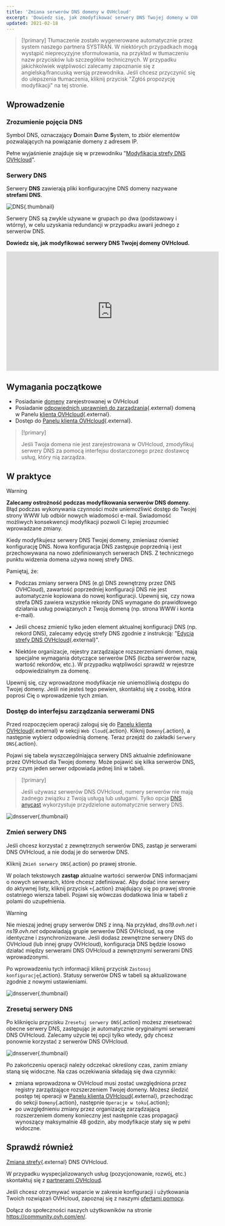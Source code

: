 ```yaml
---
title: 'Zmiana serwerów DNS domeny w OVHcloud'
excerpt: 'Dowiedz się, jak zmodyfikować serwery DNS Twojej domeny w OVHcloud'
updated: 2021-02-18
---
```


> [!primary]
> Tłumaczenie zostało wygenerowane automatycznie przez system naszego partnera SYSTRAN. W niektórych przypadkach mogą wystąpić nieprecyzyjne sformułowania, na przykład w tłumaczeniu nazw przycisków lub szczegółów technicznych. W przypadku jakichkolwiek wątpliwości zalecamy zapoznanie się z angielską/francuską wersją przewodnika. Jeśli chcesz przyczynić się do ulepszenia tłumaczenia, kliknij przycisk "Zgłóś propozycję modyfikacji" na tej stronie.
>

## Wprowadzenie

### Zrozumienie pojęcia DNS 

Symbol DNS, oznaczający **D**omain **D**ame **S**ystem, to zbiór elementów pozwalających na powiązanie domeny z adresem IP.

Pełne wyjaśnienie znajduje się w przewodniku "[Modyfikacja strefy DNS OVHcloud](/pages/web_cloud/domains/dns_zone_edit#understanddns)".

### Serwery DNS 

Serwery **DNS** zawierają pliki konfiguracyjne DNS domeny nazywane **strefami DNS**.

![DNS](images/dnsserver.png){.thumbnail}

Serwery DNS są zwykle używane w grupach po dwa (podstawowy i wtórny), w celu uzyskania redundancji w przypadku awarii jednego z serwerów DNS.

**Dowiedz się, jak modyfikować serwery DNS Twojej domeny OVHcloud.**

<iframe width="560" height="315" src="https://www.youtube-nocookie.com/embed/BvrUi26ShzI" frameborder="0" allow="accelerometer; autoplay; clipboard-write; encrypted-media; gyroscope; picture-in-picture" allowfullscreen></iframe>

## Wymagania początkowe

- Posiadanie [domeny](https://www.ovhcloud.com/pl/domains/) zarejestrowanej w OVHcloud
- Posiadanie [odpowiednich uprawnień do zarządzania](/pages/account_and_service_management/account_information/managing_contacts){.external} domeną w Panelu [klienta OVHcloud](https://www.ovh.com/auth/?action=gotomanager&from=https://www.ovh.pl/&ovhSubsidiary=pl){.external}.
- Dostęp do [Panelu klienta OVHcloud](https://www.ovh.com/auth/?action=gotomanager&from=https://www.ovh.pl/&ovhSubsidiary=pl){.external}.

> [!primary]
>
> Jeśli Twoja domena nie jest zarejestrowana w OVHcloud, zmodyfikuj serwery DNS za pomocą interfejsu dostarczonego przez dostawcę usług, który nią zarządza.
>

## W praktyce

> [!warning]
>
> **Zalecamy ostrożność podczas modyfikowania serwerów DNS domeny.** Błąd podczas wykonywania czynności może uniemożliwić dostęp do Twojej strony WWW lub odbiór nowych wiadomości e-mail. Świadomość możliwych konsekwencji modyfikacji pozwoli Ci lepiej zrozumieć wprowadzane zmiany.
>

Kiedy modyfikujesz serwery DNS Twojej domeny, zmieniasz również konfigurację DNS. Nowa konfiguracja DNS zastępuje poprzednią i jest przechowywana na nowo zdefiniowanych serwerach DNS. Z technicznego punktu widzenia domena używa nowej strefy DNS.

Pamiętaj, że:

- Podczas zmiany serwera DNS (e.g) DNS zewnętrzny przez DNS OVHCloud), zawartość poprzedniej konfiguracji DNS nie jest automatycznie kopiowana do nowej konfiguracji. Upewnij się, czy nowa strefa DNS zawiera wszystkie rekordy DNS wymagane do prawidłowego działania usług powiązanych z Twoją domeną (np. strona WWW i konta e-mail).

- Jeśli chcesz zmienić tylko jeden element aktualnej konfiguracji DNS (np. rekord DNS), zalecamy edycję strefy DNS zgodnie z instrukcją: "[Edycja strefy DNS OVHcloud](/pages/web_cloud/domains/dns_zone_edit){.external}".

- Niektóre organizacje, rejestry zarządzające rozszerzeniami domen, mają specjalne wymagania dotyczące serwerów DNS (liczba serwerów nazw, wartość rekordów, etc.). W przypadku wątpliwości sprawdź w rejestrze odpowiedzialnym za domenę.

Upewnij się, czy wprowadzone modyfikacje nie uniemożliwią dostępu do Twojej domeny. Jeśli nie jesteś tego pewien, skontaktuj się z osobą, która poprosi Cię o wprowadzenie tych zmian.

### Dostęp do interfejsu zarządzania serwerami DNS

Przed rozpoczęciem operacji zaloguj się do [Panelu klienta OVHcloud](https://www.ovh.com/auth/?action=gotomanager&from=https://www.ovh.pl/&ovhSubsidiary=pl){.external} w sekcji `Web Cloud`{.action}. Kliknij `Domeny`{.action}, a następnie wybierz odpowiednią domenę. Teraz przejdź do zakładki `Serwery DNS`{.action}.

Pojawi się tabela wyszczególniająca serwery DNS aktualnie zdefiniowane przez OVHcloud dla Twojej domeny. Może pojawić się kilka serwerów DNS, przy czym jeden serwer odpowiada jednej linii w tabeli. 

> [!primary]
>
> Jeśli używasz serwerów DNS OVHcloud, numery serwerów nie mają żadnego związku z Twoją usługą lub usługami. Tylko opcja [DNS anycast](https://www.ovhcloud.com/pl/domains/options/dns-anycast/) wykorzystuje przydzielone automatycznie serwery DNS.

![dnsserver](images/edit-dns-server-ovh-step1.png){.thumbnail}

### Zmień serwery DNS

Jeśli chcesz korzystać z zewnętrznych serwerów DNS, zastąp je serwerami DNS OVHcloud, a nie dodaj je do serwerów DNS.

Kliknij `Zmień serwery DNS`{.action} po prawej stronie.

W polach tekstowych **zastąp** aktualne wartości serwerów DNS informacjami o nowych serwerach, które chcesz zdefiniować. Aby dodać inne serwery do aktywnej listy, kliknij przycisk `+`{.action} znajdujący się po prawej stronie ostatniego wiersza tabeli. Pojawi się wówczas dodatkowa linia w tabeli z polami do uzupełnienia.

> [!warning]
>
> Nie mieszaj jednej grupy serwerów DNS z inną.
> Na przykład, *dns19.ovh.net* i *ns19.ovh.net* odpowiadają grupie serwerów DNS OVHcloud, są one identyczne i zsynchronizowane. Jeśli dodasz zewnętrzne serwery DNS do OVHcloud (lub innej grupy OVHcloud), konfiguracja DNS będzie losowo działać między serwerami DNS OVHcloud a zewnętrznymi serwerami DNS wprowadzonymi.

Po wprowadzeniu tych informacji kliknij przycisk `Zastosuj konfigurację`{.action}. Statusy serwerów DNS w tabeli są aktualizowane zgodnie z nowymi ustawieniami. 

![dnsserver](images/edit-dns-server-ovh-step2.png){.thumbnail}

### Zresetuj serwery DNS 

Po kliknięciu przycisku `Zresetuj serwery DNS`{.action} możesz zresetować obecne serwery DNS, zastępując je automatycznie oryginalnymi serwerami DNS OVHcloud. Zalecamy użycie tej opcji tylko wtedy, gdy chcesz ponownie korzystać z serwerów DNS OVHcloud. 

![dnsserver](images/edit-dns-server-ovh-step3.png){.thumbnail}

Po zakończeniu operacji należy odczekać określony czas, zanim zmiany staną się widoczne. Na czas oczekiwania składają się dwa czynniki:

- zmiana wprowadzona w OVHcloud musi zostać uwzględniona przez registry zarządzające rozszerzeniem Twojej domeny. Możesz śledzić postęp tej operacji w [Panelu klienta OVHcloud](https://www.ovh.com/auth/?action=gotomanager&from=https://www.ovh.pl/&ovhSubsidiary=pl){.external}, przechodząc do sekcji `Domeny`{.action}, następnie `Operacje w toku`{.action};
- po uwzględnieniu zmiany przez organizację zarządzającą rozszerzeniem domeny konieczny jest następnie czas propagacji wynoszący maksymalnie 48 godzin, aby modyfikacje stały się w pełni widoczne.

## Sprawdź również

[ Zmiana strefy](/pages/web_cloud/domains/dns_zone_edit){.external} DNS OVHcloud.

W przypadku wyspecjalizowanych usług (pozycjonowanie, rozwój, etc.) skontaktuj się z [partnerami OVHcloud](https://partner.ovhcloud.com/pl/directory/).

Jeśli chcesz otrzymywać wsparcie w zakresie konfiguracji i użytkowania Twoich rozwiązań OVHcloud, zapoznaj się z naszymi [ofertami pomocy](https://www.ovhcloud.com/pl/support-levels/).

Dołącz do społeczności naszych użytkowników na stronie <https://community.ovh.com/en/>. 
